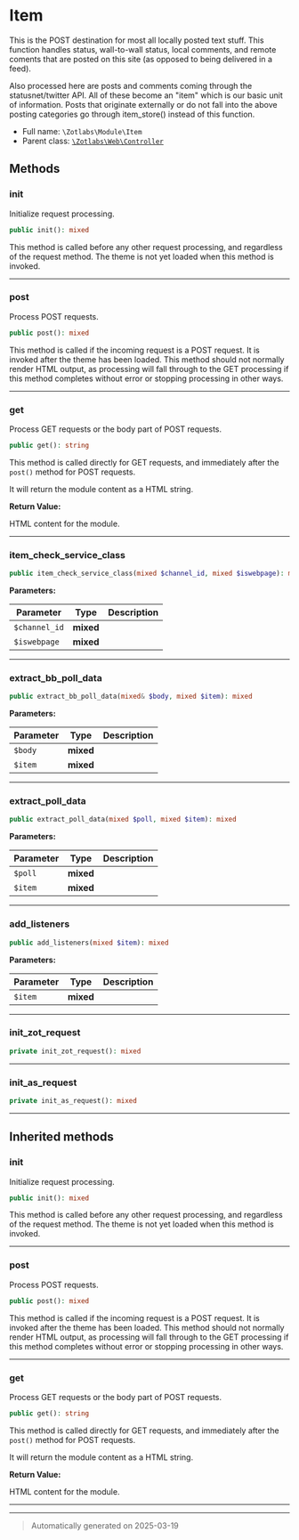 
# Item

This is the POST destination for most all locally posted
text stuff. This function handles status, wall-to-wall status,
local comments, and remote coments that are posted on this site
(as opposed to being delivered in a feed).

Also processed here are posts and comments coming through the
statusnet/twitter API.
All of these become an "item" which is our basic unit of
information.
Posts that originate externally or do not fall into the above
posting categories go through item_store() instead of this function.

* Full name: `\Zotlabs\Module\Item`
* Parent class: [`\Zotlabs\Web\Controller`](../Web/Controller.md)




## Methods


### init

Initialize request processing.

```php
public init(): mixed
```

This method is called before any other request processing, and
regardless of the request method. The theme is not yet loaded when
this method is invoked.










***

### post

Process POST requests.

```php
public post(): mixed
```

This method is called if the incoming request is a POST request. It is
invoked after the theme has been loaded. This method should not normally
render HTML output, as processing will fall through to the GET processing
if this method completes without error or stopping processing in other
ways.










***

### get

Process GET requests or the body part of POST requests.

```php
public get(): string
```

This method is called directly for GET requests, and immediately after the
`post()` method for POST requests.

It will return the module content as a HTML string.







**Return Value:**

HTML content for the module.




***

### item_check_service_class



```php
public item_check_service_class(mixed $channel_id, mixed $iswebpage): mixed
```








**Parameters:**

| Parameter | Type | Description |
|-----------|------|-------------|
| `$channel_id` | **mixed** |  |
| `$iswebpage` | **mixed** |  |





***

### extract_bb_poll_data



```php
public extract_bb_poll_data(mixed& $body, mixed $item): mixed
```








**Parameters:**

| Parameter | Type | Description |
|-----------|------|-------------|
| `$body` | **mixed** |  |
| `$item` | **mixed** |  |





***

### extract_poll_data



```php
public extract_poll_data(mixed $poll, mixed $item): mixed
```








**Parameters:**

| Parameter | Type | Description |
|-----------|------|-------------|
| `$poll` | **mixed** |  |
| `$item` | **mixed** |  |





***

### add_listeners



```php
public add_listeners(mixed $item): mixed
```








**Parameters:**

| Parameter | Type | Description |
|-----------|------|-------------|
| `$item` | **mixed** |  |





***

### init_zot_request



```php
private init_zot_request(): mixed
```












***

### init_as_request



```php
private init_as_request(): mixed
```












***


## Inherited methods


### init

Initialize request processing.

```php
public init(): mixed
```

This method is called before any other request processing, and
regardless of the request method. The theme is not yet loaded when
this method is invoked.










***

### post

Process POST requests.

```php
public post(): mixed
```

This method is called if the incoming request is a POST request. It is
invoked after the theme has been loaded. This method should not normally
render HTML output, as processing will fall through to the GET processing
if this method completes without error or stopping processing in other
ways.










***

### get

Process GET requests or the body part of POST requests.

```php
public get(): string
```

This method is called directly for GET requests, and immediately after the
`post()` method for POST requests.

It will return the module content as a HTML string.







**Return Value:**

HTML content for the module.




***


***
> Automatically generated on 2025-03-19
